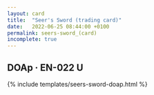 ```yaml
---
layout: card
title:  "Seer's Sword (trading card)"
date:   2022-06-25 08:44:00 +0100
permalink: seers-sword_(card)
incomplete: true
---
```


## DOAp &middot; EN-022 U

{% include templates/seers-sword-doap.html %}
